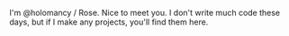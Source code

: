 I'm @holomancy / Rose. Nice to meet you.
I don't write much code these days, but if I make any projects, you'll find them here.
